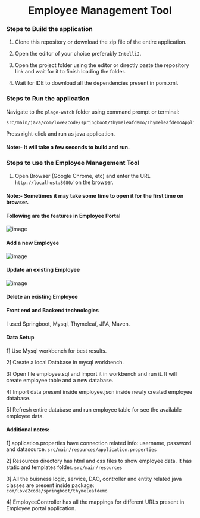 <h1 align="center">Employee Management Tool</h1> 

### Steps to Build the application

1. Clone this repository or download the zip file of the entire application.

2. Open the editor of your choice preferably `IntelliJ`.

3. Open the project folder using the editor or directly paste the repository link and wait for it to finish loading the folder.

4. Wait for IDE to download all the dependencies present in pom.xml.

### Steps to Run the application

Navigate to the `plage-watch` folder using command prompt or terminal: 
```
src/main/java/com/love2code/springboot/thymeleafdemo/ThymeleafdemoApplication.java
```
Press right-click and run as java application.

#### Note:- It will take a few seconds to build and run.


### Steps to use the Employee Management Tool

1. Open Browser (Google Chrome, etc) and enter the URL `http://localhost:8080/` on the browser.
#### Note:- Sometimes it may take some time to open it for the first time on browser.

#### Following are the features in Employee Portal
![image](https://user-images.githubusercontent.com/24240931/103444051-f9ebfb80-4c32-11eb-88ae-cf4742c286d4.png)
#### Add a new Employee


![image](https://user-images.githubusercontent.com/24240931/103444093-594a0b80-4c33-11eb-924f-f5c1b304b967.png)
#### Update an existing Employee


![image](https://user-images.githubusercontent.com/24240931/103444122-8f878b00-4c33-11eb-8f03-1762b346f653.png)
#### Delete an existing Employee

#### Front end and Backend technologies

I used Springboot, Mysql, Thymeleaf, JPA, Maven.


#### Data Setup

1] Use Mysql workbench for best results.

2] Create a local Database in mysql workbench.

3] Open file employee.sql and import it in workbench and run it. It will create employee table and a new database.

4] Import data present inside employee.json inside newly created employee database.

5] Refresh entire database and run employee table for see the available employee data.


#### Additional notes:

1] application.properties have connection related info: username, password and datasource.
```src/main/resources/application.properties```

2] Resources directory has html and css files to show employee data. It has static and templates folder.
```src/main/resources```

3] All the buisness logic, service, DAO, controller and entity related java classes are present inside package:
```com/love2code/springboot/thymeleafdemo```

4] EmployeeController has all the mappings for different URLs present in Employee portal application. 

